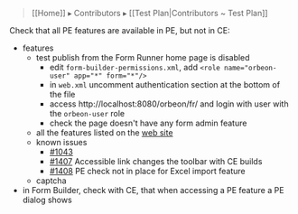 > [[Home]] ▸ Contributors ▸ [[Test Plan|Contributors ~ Test Plan]]

Check that all PE features are available in PE, but not in CE:

- features
    - test publish from the Form Runner home page is disabled
        - edit `form-builder-permissions.xml`, add `<role name="orbeon-user" app="*" form="*"/>`
        - in `web.xml` uncomment authentication section at the bottom of the file
        - access http://localhost:8080/orbeon/fr/ and login with user with the `orbeon-user` role
        - check the page doesn't have any form admin feature
    - all the features listed on the [web site][1]
    - known issues
        - [#1043](https://github.com/orbeon/orbeon-forms/issues/1043)
        - [#1407][2] Accessible link changes the toolbar with CE builds
        - [#1408][3] PE check not in place for Excel import feature
    - captcha
- in Form Builder, check with CE, that when accessing a PE feature a PE dialog shows

[1]: http://www.orbeon.com/download
[2]: https://github.com/orbeon/orbeon-forms/issues/1407
[3]: https://github.com/orbeon/orbeon-forms/issues/1408